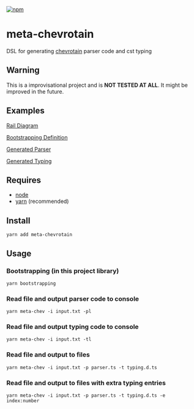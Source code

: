 [![npm](https://img.shields.io/npm/v/meta-chevrotain.svg )](https://www.npmjs.com/package/meta-chevrotain)
# meta-chevrotain
  DSL for generating [chevrotain](https://github.com/Chevrotain/chevrotain) parser code and cst typing

## Warning
  This is a improvisational project and is **NOT TESTED AT ALL**. It might be improved in the future.
## Examples
  [Rail Diagram](https://diff3usion.github.io/meta-chevrotain/)
  
  [Bootstrapping Definition](https://github.com/diff3usion/meta-chevrotain/blob/main/meta_in.txt)
  
  [Generated Parser](https://github.com/diff3usion/meta-chevrotain/blob/main/src/meta_parser.ts)
  
  [Generated Typing](https://github.com/diff3usion/meta-chevrotain/blob/main/src/meta_type.d.ts)
  
## Requires
  - [node](https://github.com/nodejs/node)
  - [yarn](https://github.com/yarnpkg/berry) (recommended)
  
## Install
    yarn add meta-chevrotain
    
## Usage
  ### Bootstrapping (in this project library)
    yarn bootstrapping
  ### Read file and output parser code to console
    yarn meta-chev -i input.txt -pl
  ### Read file and output typing code to console
    yarn meta-chev -i input.txt -tl
  ### Read file and output to files
    yarn meta-chev -i input.txt -p parser.ts -t typing.d.ts
  ### Read file and output to files with extra typing entries
    yarn meta-chev -i input.txt -p parser.ts -t typing.d.ts -e index:number
